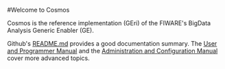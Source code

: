 #Welcome to Cosmos

Cosmos is the reference implementation (GEri) of the FIWARE's BigData Analysis Generic Enabler (GE).

Github's [README.md](https://github.com/telefonicaid/fiware-cosmos/blob/develop/README.md) provides a good documentation summary. The [User and Programmer Manual](./user_and_programmer_manual/introduction.md) and the [Administration and Configuration Manual](./administration_and_configuration_manual/introduction.md) cover more advanced topics.
